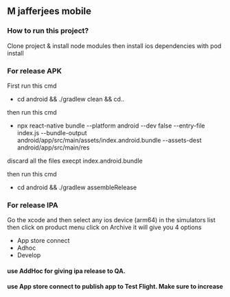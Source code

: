 ## M jafferjees mobile

### How to run this project?

Clone project & install node modules then install ios dependencies with pod install

### For release APK

First run this cmd

- cd android && ./gradlew clean && cd..

then run this cmd

- npx react-native bundle --platform android --dev false --entry-file index.js --bundle-output android/app/src/main/assets/index.android.bundle --assets-dest android/app/src/main/res

discard all the files execpt index.android.bundle

then run this cmd

- cd android && ./gradlew assembleRelease

### For release IPA

Go the xcode and then select any ios device (arm64) in the simulators list then
click on product menu
click on Archive
it will give you 4 options

- App store connect
- Adhoc
- Develop

#### use AddHoc for giving ipa release to QA.

#### use App store connect to publish app to Test Flight. Make sure to increase
